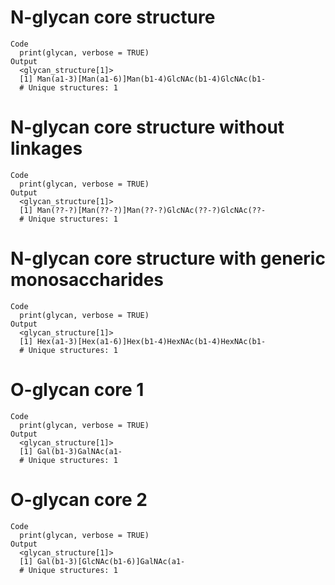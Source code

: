 # N-glycan core structure

    Code
      print(glycan, verbose = TRUE)
    Output
      <glycan_structure[1]>
      [1] Man(a1-3)[Man(a1-6)]Man(b1-4)GlcNAc(b1-4)GlcNAc(b1-
      # Unique structures: 1

# N-glycan core structure without linkages

    Code
      print(glycan, verbose = TRUE)
    Output
      <glycan_structure[1]>
      [1] Man(??-?)[Man(??-?)]Man(??-?)GlcNAc(??-?)GlcNAc(??-
      # Unique structures: 1

# N-glycan core structure with generic monosaccharides

    Code
      print(glycan, verbose = TRUE)
    Output
      <glycan_structure[1]>
      [1] Hex(a1-3)[Hex(a1-6)]Hex(b1-4)HexNAc(b1-4)HexNAc(b1-
      # Unique structures: 1

# O-glycan core 1

    Code
      print(glycan, verbose = TRUE)
    Output
      <glycan_structure[1]>
      [1] Gal(b1-3)GalNAc(a1-
      # Unique structures: 1

# O-glycan core 2

    Code
      print(glycan, verbose = TRUE)
    Output
      <glycan_structure[1]>
      [1] Gal(b1-3)[GlcNAc(b1-6)]GalNAc(a1-
      # Unique structures: 1


